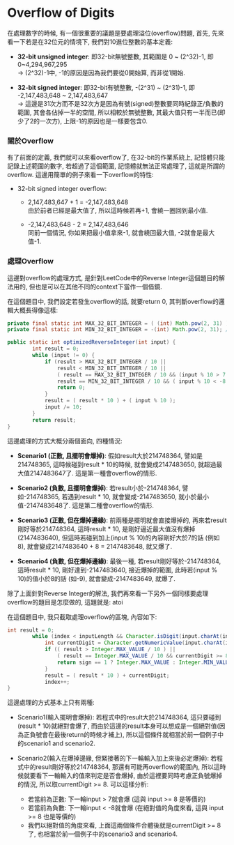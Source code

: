 # Overflow of Digits

在處理數字的時候, 有一個很重要的議題是要處理溢位\(overflow\)問題, 首先, 先來看一下若是在32位元的情境下, 我們對10進位整數的基本定義:

* **32-bit unsigned integer**: 即32-bit無號整數, 其範圍是 0 ~ \(2^32\)-1, 即 0~4,294,967,295  
  -&gt; \(2^32\)-1中, -1的原因是因為我們要從0開始算, 而非從1開始.

* **32-bit signed integer**: 即32-bit有號整數, -\(2^31\) ~ \(2^31\)-1, 即 -2,147,483,648 ~ 2,147,483,647  
  -&gt; 這邊是31次方而不是32次方是因為有號\(signed\)整數要同時紀錄正/負數的範圍, 其會各佔掉一半的空間, 所以相較於無號整數, 其最大值只有一半而已\(即少了2的一次方\), 上限-1的原因也是一樣要包含0.

### 關於Overflow

有了前面的定義, 我們就可以來看overflow了, 在32-bit的作業系統上, 記憶體只能記錄上述範圍的數字, 若超過了這個範圍, 記憶體就無法正常處理了, 這就是所謂的overflow. 這邊用簡單的例子來看一下overflow的特性:

* 32-bit signed integer overflow:

  * 2,147,483,647 + 1 = -2,147,483,648  
    由於前者已經是最大值了, 所以這時候若再+1, 會繞一圈回到最小值.

  * -2,147,483,648 - 2 = 2,147,483,646  
    同前一個情況, 你如果把最小值拿來-1, 就會繞回最大值, -2就會是最大值-1.

### 處理Overflow

這邊對overflow的處理方式, 是針對LeetCode中的Reverse Integer這個題目的解法用的, 但也是可以在其他不同的context下當作一個借鏡.

在這個題目中, 我們設定若發生overflow的話, 就要return 0, 其判斷overflow的邏輯大概長得像這樣:

```java
private final static int MAX_32_BIT_INTEGER = ( (int) Math.pow(2, 31) ) - 1; // 2,147,483,647
private final static int MIN_32_BIT_INTEGER = -(int) Math.pow(2, 31); // -2,147,483,648

public static int optimizedReverseInteger(int input) {
        int result = 0;
        while (input != 0) {
            if (result > MAX_32_BIT_INTEGER / 10 ||                           // ... overflow scenario 1
                result < MIN_32_BIT_INTEGER / 10 ||                           // ... overflow scenario 2
                ( result == MAX_32_BIT_INTEGER / 10 && (input % 10 > 7 ) ) || // ... overflow scenario 3
                result == MIN_32_BIT_INTEGER / 10 && ( input % 10 < -8 )) {   // ... overflow scenario 4
                return 0;
            }
            result = ( result * 10 ) + ( input % 10 );
            input /= 10;
        }
        return result;
}
```

這邊處理的方式大概分兩個面向, 四種情況:

* **Scenario1 \(正數, 且擺明會爆掉\)**: 假如result大於214748364, 譬如是214748365, 這時候碰到result \* 10的時候, 就會變成2147483650, 就超過最大值2147483647了. 這是第一種會overflow的情形.

* **Scenario2 \(負數, 且擺明會爆掉\)**: 若result小於-214748364, 譬如-214748365, 若遇到result \* 10, 就會變成-2147483650, 就小於最小值-2147483648了. 這是第二種會overflow的情形.

* **Scenario3 \(正數, 但在爆掉邊緣\)**: 前兩種是擺明就會直接爆掉的, 再來若result剛好等於214748364, 這時result \* 10, 是剛好逼近最大值沒有爆掉\(2147483640\), 但這時若碰到加上\(input % 10\)的內容剛好大於7的話 \(例如8\), 就會變成2147483640 + 8 = 2147483648, 就又爆了.

* **Scenario4 \(負數, 但在爆掉邊緣\)**: 最後一種, 若result剛好等於-214748364, 這時result \* 10, 剛好達到-2147483640, 接近爆掉的範圍, 此時若\(input % 10\)的值小於8的話 \(如-9\), 就會變成-2147483649, 就爆了.

除了上面針對Reverse Integer的解法, 我們再來看一下另外一個同樣要處理overflow的題目是怎麼做的, 這題就是: atoi

在這個題目中, 我只截取處理overflow的區塊, 內容如下:

```java
int result = 0;
        while (index < inputLength && Character.isDigit(input.charAt(index))) {
            int currentDigit = Character.getNumericValue(input.charAt(index));
            if (( result > Integer.MAX_VALUE / 10 ) ||                       // overflow scenario 1
                ( result == Integer.MAX_VALUE / 10 && currentDigit >= 8 )) { // overflow scenario 2
                return sign == 1 ? Integer.MAX_VALUE : Integer.MIN_VALUE;
            }
            result = ( result * 10 ) + currentDigit;
            index++;
}
```

這邊處理的方式基本上只有兩種:

* Scenario1\(輸入擺明會爆掉\): 若程式中的result大於214748364, 這只要碰到\(result \* 10\)就絕對會爆了, 而由於這邊的result本身可以想成是一個絕對值\(因為正負號會在最後return的時候才補上\), 所以這個條件就相當於前一個例子中的scenario1 and scenario2.

* Scenario2\(輸入在爆掉邊緣, 但緊接著的下一輪輸入加上來後必定爆掉\): 若程式中的result剛好等於214748364, 那還有可能再overflow的範圍內, 所以這時候就要看下一輪輸入的值來判定是否會爆掉, 由於這裡要同時考慮正負號爆掉的情況, 所以取currentDigit &gt;= 8. 可以這樣分析:
  * 若當前為正數: 下一輪input &gt; 7就會爆 \(這與 input &gt;= 8 是等價的\)
  * 若當前為負數: 下一輪input &lt; -8就會爆 \(在絕對值的角度來看, 這與 input &gt;= 8 也是等價的\)
  * 我們以絕對值的角度來看, 上面這兩個條件合體後就是currentDigit &gt;= 8了, 也相當於前一個例子中的scenario3 and scenario4.





